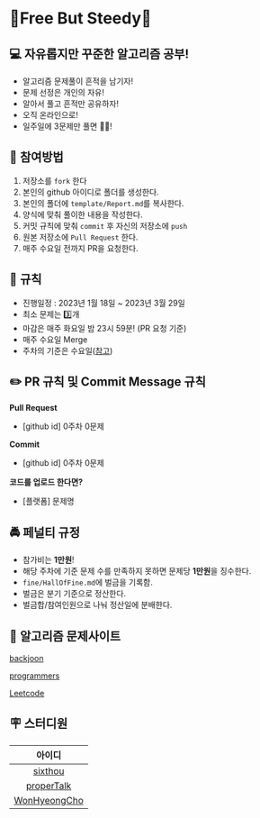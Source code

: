 # 🐰Free But Steedy🐢

## 💻 자유롭지만 꾸준한 알고리즘 공부!

- 알고리즘 문제풀이 흔적을 남기자!
- 문제 선정은 개인의 자유!
- 알아서 풀고 흔적만 공유하자!
- 오직 온라인으로!
- 일주일에 3문제만 풀면 🙆‍♂️!

## 👊 참여방법

1. 저장소를 `fork` 한다
2. 본인의 github 아이디로 폴더를 생성한다.
3. 본인의 폴더에 `template/Report.md`를 복사한다.
4. 양식에 맞춰 풀이한 내용을 작성한다.
5. 커밋 규칙에 맞춰 `commit` 후 자신의 저장소에 `push`
6. 원본 저장소에 `Pull Request` 한다.
7. 매주 수요일 전까지 PR을 요청한다.

## 📜 규칙

- 진행일정 : 2023년 1월 18일 ~ 2023년 3월 29일
- 최소 문제는 3️⃣개
- 마감은 매주 화요일 밤 23시 59분! (PR 요청 기준)
- 매주 수요일 Merge
- 주차의 기준은 수요일([참고](https://timesles.com/ko/calendar/weeks/2023/))

## ✏️ PR 규칙 및 Commit Message 규칙

**Pull Request**

- [github id] 0주차 0문제

**Commit**

- [github id] 0주차 0문제

**코드를 업로드 한다면?**

- [플랫폼] 문제명

## 🚔 페널티 규정

- 참가비는 **1만원**!
- 해당 주차에 기준 문제 수를 만족하지 못하면 문제당 **1만원**을 징수한다.
- `fine/HallOfFine.md`에 벌금을 기록함.
- 벌금은 분기 기준으로 정산한다.
- 벌금합/참여인원으로 나눠 정산일에 분배한다.

## 📖 알고리즘 문제사이트

[backjoon](https://www.acmicpc.net/)

[programmers](https://programmers.co.kr/)

[Leetcode](https://leetcode.com/)

## 🪧 스터디원

| 아이디 |
|:---:|
| [sixthou](https://github.com/sixthou) |
| [properTalk](https://github.com/properTalk) |
| [WonHyeongCho](https://github.com/WonHyeongCho) |